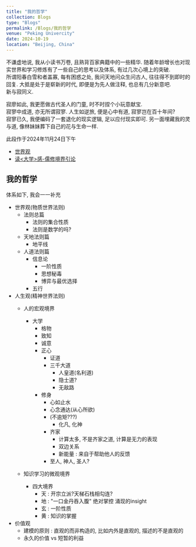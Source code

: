 ```yaml
---
title: "我的哲学"
collection: Blogs
type: "Blogs"
permalink: /Blogs/我的哲学
venue: "Peking Univercity"
date: 2024-10-19
location: "Beijing, China"
---
```


不谦虚地说, 我从小读书万卷, 且熟背百家典籍中的一些精华. 随着年龄增长也对现实世界和学习修炼有了一些自己的思考以及体系, 有过几次心境上的突破. <br/>
所谓阳春白雪和者盖寡, 每有困惑之处, 我问天地问众生问古人, 往往得不到即时的回复. 大抵是处于是崭新的时代, 即便是为先人做注释, 也总有几分新意吧. <br/>
新与寂同义.

寂廖如此, 我更愿做古代圣人的门童, 时不时捏个小玩意献宝. <br/>
寂寥中成道, 亦无所谓寂寥. 人生如逆旅, 便是心中有道, 寂寥岂在百十年间? <br/>
寂寥已久, 我便编码了一套退化的现实逻辑, 足以应付现实即可. 另一面埋藏我的灵与道, 像林妹妹葬下自己的花与生命一样. <br/>

此段作于2024年11月24日下午

- [世界观](https://iculizhi.github.io/Blogs/我的哲学/世界观)
- [读<大学>感-儒修境界引论](https://iculizhi.github.io/Blogs/我的哲学/读<大学>感-儒修境界引论)

## 我的哲学
体系如下, 我会一一补充
- 世界观(物质世界法则)
  - 法则总篇
    - 法则的集合性质
    - 法则是数学的吗?
  - 天地法则篇
    - 地平线
  - 人道法则篇
    - 信息论
      - 一阶性质
      - 思想秘毒
      - 博弈与最优选择
    - 五行
- 人生观(精神世界法则)
  - 人的宏观境界
    - 大学
      - 格物
      - 致知    
      - 诚意
      - 正心
        - 证道
        - 三千大道
          - 人皇道(名利道)
          - 隐士道?
          - 无敌路
      - 修身   
        - 心如止水
        - 心念通达(从心所欲)
        - (不逾矩???)
          - 化凡, 化神
        - 齐家
          - 计算太多, 不是齐家之道, 计算是无力的表现
          - 双边关系
          - 新能量 : 来自于帮助他人的反馈
        - 至人, 神人, 圣人?

  - 知识学习的微观境界 
    - 四大境界
      - 天 : 开宗立派?天梯石栈相勾连?
      - 地 : "一口金丹吞入腹" 绝对掌控 涌现的insight 
      - 玄 : 一阶性质
      - 黄 : 知识的掌握
- 价值观
  - 建模的原则 : 直观的而非构造的, 比如内外是直观的, 描述的不是直观的
  - 永久的价值 vs 短暂的利益

<script src="https://giscus.app/client.js"
        data-repo="ICUlizhi/ICUlizhi.github.io"
        data-repo-id="R_kgDOKfCXRQ"
        data-category="Announcements"
        data-category-id="DIC_kwDOKfCXRc4CknGa"
        data-mapping="url"
        data-strict="0"
        data-reactions-enabled="1"
        data-emit-metadata="1"
        data-input-position="top"
        data-theme="light"
        data-lang="zh-CN"
        data-loading="lazy"
        crossorigin="anonymous"
        async>
</script>